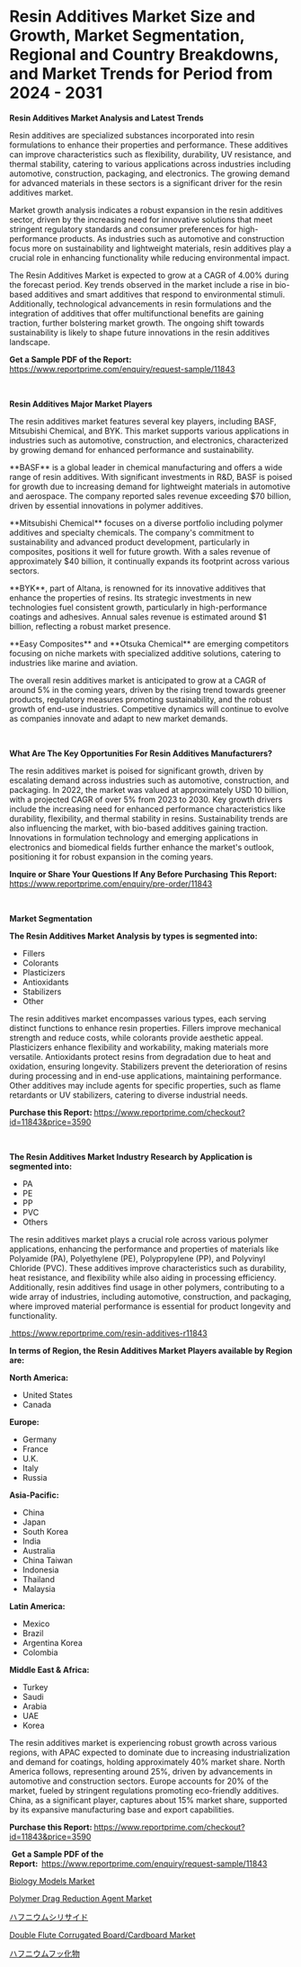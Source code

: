 <p><h1>Resin Additives Market Size and Growth, Market Segmentation, Regional and Country Breakdowns, and Market Trends for Period from 2024 -  2031</h1></p><p><strong>Resin Additives Market Analysis and Latest Trends</strong></p>
<p><p>Resin additives are specialized substances incorporated into resin formulations to enhance their properties and performance. These additives can improve characteristics such as flexibility, durability, UV resistance, and thermal stability, catering to various applications across industries including automotive, construction, packaging, and electronics. The growing demand for advanced materials in these sectors is a significant driver for the resin additives market.</p><p>Market growth analysis indicates a robust expansion in the resin additives sector, driven by the increasing need for innovative solutions that meet stringent regulatory standards and consumer preferences for high-performance products. As industries such as automotive and construction focus more on sustainability and lightweight materials, resin additives play a crucial role in enhancing functionality while reducing environmental impact.</p><p>The Resin Additives Market is expected to grow at a CAGR of 4.00% during the forecast period. Key trends observed in the market include a rise in bio-based additives and smart additives that respond to environmental stimuli. Additionally, technological advancements in resin formulations and the integration of additives that offer multifunctional benefits are gaining traction, further bolstering market growth. The ongoing shift towards sustainability is likely to shape future innovations in the resin additives landscape.</p></p>
<p><strong>Get a Sample PDF of the Report:&nbsp;</strong> <a href="https://www.reportprime.com/enquiry/request-sample/11843">https://www.reportprime.com/enquiry/request-sample/11843</a></p>
<p>&nbsp;</p>
<p><strong>Resin Additives Major Market Players</strong></p>
<p><p>The resin additives market features several key players, including BASF, Mitsubishi Chemical, and BYK. This market supports various applications in industries such as automotive, construction, and electronics, characterized by growing demand for enhanced performance and sustainability.</p><p>**BASF** is a global leader in chemical manufacturing and offers a wide range of resin additives. With significant investments in R&D, BASF is poised for growth due to increasing demand for lightweight materials in automotive and aerospace. The company reported sales revenue exceeding $70 billion, driven by essential innovations in polymer additives.</p><p>**Mitsubishi Chemical** focuses on a diverse portfolio including polymer additives and specialty chemicals. The company's commitment to sustainability and advanced product development, particularly in composites, positions it well for future growth. With a sales revenue of approximately $40 billion, it continually expands its footprint across various sectors.</p><p>**BYK**, part of Altana, is renowned for its innovative additives that enhance the properties of resins. Its strategic investments in new technologies fuel consistent growth, particularly in high-performance coatings and adhesives. Annual sales revenue is estimated around $1 billion, reflecting a robust market presence.</p><p>**Easy Composites** and **Otsuka Chemical** are emerging competitors focusing on niche markets with specialized additive solutions, catering to industries like marine and aviation.</p><p>The overall resin additives market is anticipated to grow at a CAGR of around 5% in the coming years, driven by the rising trend towards greener products, regulatory measures promoting sustainability, and the robust growth of end-use industries. Competitive dynamics will continue to evolve as companies innovate and adapt to new market demands.</p></p>
<p>&nbsp;</p>
<p><strong>What Are The Key Opportunities For Resin Additives Manufacturers?</strong></p>
<p><p>The resin additives market is poised for significant growth, driven by escalating demand across industries such as automotive, construction, and packaging. In 2022, the market was valued at approximately USD 10 billion, with a projected CAGR of over 5% from 2023 to 2030. Key growth drivers include the increasing need for enhanced performance characteristics like durability, flexibility, and thermal stability in resins. Sustainability trends are also influencing the market, with bio-based additives gaining traction. Innovations in formulation technology and emerging applications in electronics and biomedical fields further enhance the market's outlook, positioning it for robust expansion in the coming years.</p></p>
<p><strong>Inquire or Share Your Questions If Any Before Purchasing This Report:</strong> <a href="https://www.reportprime.com/enquiry/pre-order/11843">https://www.reportprime.com/enquiry/pre-order/11843</a></p>
<p>&nbsp;</p>
<p><strong>Market Segmentation</strong></p>
<p><strong>The Resin Additives Market Analysis by types is segmented into:</strong></p>
<p><ul><li>Fillers</li><li>Colorants</li><li>Plasticizers</li><li>Antioxidants</li><li>Stabilizers</li><li>Other</li></ul></p>
<p><p>The resin additives market encompasses various types, each serving distinct functions to enhance resin properties. Fillers improve mechanical strength and reduce costs, while colorants provide aesthetic appeal. Plasticizers enhance flexibility and workability, making materials more versatile. Antioxidants protect resins from degradation due to heat and oxidation, ensuring longevity. Stabilizers prevent the deterioration of resins during processing and in end-use applications, maintaining performance. Other additives may include agents for specific properties, such as flame retardants or UV stabilizers, catering to diverse industrial needs.</p></p>
<p><strong>Purchase this Report:&nbsp;</strong><a href="https://www.reportprime.com/checkout?id=11843&price=3590">https://www.reportprime.com/checkout?id=11843&price=3590</a></p>
<p>&nbsp;</p>
<p><strong>The Resin Additives Market Industry Research by Application is segmented into:</strong></p>
<p><ul><li>PA</li><li>PE</li><li>PP</li><li>PVC</li><li>Others</li></ul></p>
<p><p>The resin additives market plays a crucial role across various polymer applications, enhancing the performance and properties of materials like Polyamide (PA), Polyethylene (PE), Polypropylene (PP), and Polyvinyl Chloride (PVC). These additives improve characteristics such as durability, heat resistance, and flexibility while also aiding in processing efficiency. Additionally, resin additives find usage in other polymers, contributing to a wide array of industries, including automotive, construction, and packaging, where improved material performance is essential for product longevity and functionality.</p></p>
<p><a href="https://www.reportprime.com/resin-additives-r11843">&nbsp;https://www.reportprime.com/resin-additives-r11843</a></p>
<p><strong>In terms of Region, the Resin Additives Market Players available by Region are:</strong></p>
<p>
    <p> <strong> North America: </strong>
        <ul>
            <li>United States</li>
            <li>Canada</li>
        </ul>
        </p> 
    <p> <strong> Europe: </strong>
        <ul>
            <li>Germany</li>
            <li>France</li>
            <li>U.K.</li>
            <li>Italy</li>
            <li>Russia</li>
        </ul>
        </p> 
    <p> <strong> Asia-Pacific: </strong>
        <ul>
            <li>China</li>
            <li>Japan</li>
            <li>South Korea</li>
            <li>India</li>
            <li>Australia</li>
            <li>China Taiwan</li>
            <li>Indonesia</li>
            <li>Thailand</li>
            <li>Malaysia</li>
        </ul>
        </p> 
    <p> <strong> Latin America: </strong>
        <ul>
            <li>Mexico</li>
            <li>Brazil</li>
            <li>Argentina Korea</li>
            <li>Colombia</li>
        </ul>
        </p> 
    <p> <strong> Middle East & Africa: </strong>
        <ul>
            <li>Turkey</li>
            <li>Saudi</li>
            <li>Arabia</li>
            <li>UAE</li>
            <li>Korea</li>
        </ul>
    </p>
    </p>
<p><p>The resin additives market is experiencing robust growth across various regions, with APAC expected to dominate due to increasing industrialization and demand for coatings, holding approximately 40% market share. North America follows, representing around 25%, driven by advancements in automotive and construction sectors. Europe accounts for 20% of the market, fueled by stringent regulations promoting eco-friendly additives. China, as a significant player, captures about 15% market share, supported by its expansive manufacturing base and export capabilities.</p></p>
<p><strong>Purchase this Report: </strong><a href="https://www.reportprime.com/checkout?id=11843&price=3590">https://www.reportprime.com/checkout?id=11843&price=3590</a></p>
<p>&nbsp;<strong>Get a Sample PDF of the Report:&nbsp;&nbsp;</strong><a href="https://www.reportprime.com/enquiry/request-sample/11843">https://www.reportprime.com/enquiry/request-sample/11843</a></p>
<p><strong></strong></p>
<p><p><a href="https://github.com/bmorecock/Market-Research-Report-List-5/blob/main/biology-models-market.md">Biology Models Market</a></p><p><a href="https://issuu.com/reportprime-2/docs/polymer-drag-reduction-agent-market_a3af1c9b7e286a">Polymer Drag Reduction Agent Market</a></p><p><a href="https://medium.com/@qyzhmeiu47/2024%E5%B9%B4%E3%81%8B%E3%82%892031%E5%B9%B4%E3%81%BE%E3%81%A7%E3%81%AE%E9%96%93%E3%81%AB12-6-%E3%81%AEcagr%E3%81%A7%E6%88%90%E9%95%B7%E3%81%97%E3%81%A6%E3%81%84%E3%82%8B%E3%83%8F%E3%83%95%E3%83%8B%E3%82%A6%E3%83%A0%E3%82%B7%E3%83%AA%E3%82%B5%E3%82%A4%E3%83%89%E5%B8%82%E5%A0%B4%E3%81%AE%E8%A6%8F%E6%A8%A1%E3%81%AB%E9%96%A2%E3%81%99%E3%82%8B%E6%B4%9E%E5%AF%9F-70a74aedfd61">ハフニウムシリサイド</a></p><p><a href="https://issuu.com/reportprime-2/docs/double-flute-corrugated-boardcardbo_983729e3248104">Double Flute Corrugated Board/Cardboard Market</a></p><p><a href="https://medium.com/@qyzhmeiu47/%E3%83%8F%E3%83%95%E3%83%8B%E3%82%A6%E3%83%A0%E3%83%95%E3%83%83%E5%8C%96%E7%89%A9%E5%B8%82%E5%A0%B4%E5%B1%95%E6%9C%9B-%E5%AE%8C%E5%85%A8%E3%81%AA%E7%94%A3%E6%A5%AD%E5%88%86%E6%9E%90-2024%E5%B9%B4%E3%81%8B%E3%82%892031%E5%B9%B4-c9e8a7efb1e7">ハフニウムフッ化物</a></p></p>